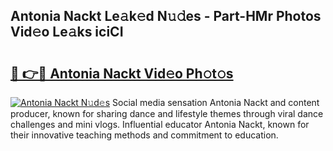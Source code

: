 ## Antonia Nackt Le𝚊k𝚎d N𝚞𝚍es - Part-HMr Photos Vid𝚎o Le𝚊ks iciCI

# <h2><a href="http://fb1q9s.evod.top/?m=Antonia+Nackt">🔗 👉🔴 Antonia Nackt Vid𝚎o Ph𝚘t𝚘s</a></h2>

[![Antonia Nackt N𝚞d𝚎s](https://i.imgur.com/8V9OHl7.gif)](http://fb1q9s.evod.top/?m=Antonia+Nackt)
Social media sensation Antonia Nackt and content producer, known for sharing dance and lifestyle themes through viral dance challenges and mini vlogs. Influential educator Antonia Nackt, known for their innovative teaching methods and commitment to education. 
